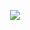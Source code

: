 <p align="center">
  <a href="https://bartigorfs.pro">
    <img src="https://skillicons.dev/icons?i=python,js,ts,angular,nest,express,nodejs,sass,git,linux,postgres,mongodb,fastapi,heroku,jest,mysql,nextjs,prisma,react,reactivex,redux,webpack,docker,rust,flask,django,cs&perline=13&theme=light" />
  </a>
</p>
